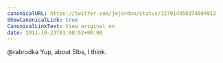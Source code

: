 ```yaml
---
canonicalURL: https://twitter.com/jmjordan/status/127914350374694912
ShowCanonicalLink: true
CanonicalLinkText: View original on
date: 2011-10-23T01:08:52+00:00
---
```

@rabrodka Yup, about 5lbs, I think.